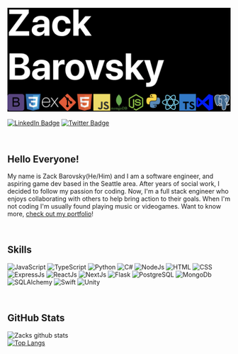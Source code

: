 [![Zack's Github banner](./assets/header.png)](https://zackbarovsky.dev/)
<!-- [![Visits Badge](https://badges.pufler.dev/visits/zbarovsky/zbarovsky)](https://zackbarovsky.dev/) -->
[![LinkedIn Badge](https://img.shields.io/badge/LinkedIn-Profile-0e76a8)](https://www.linkedin.com/in/zbarovsky/)
[![Twitter Badge](https://img.shields.io/badge/Twitter-Profile-1DA1F2)](https://twitter.com/zbarovsky)


<br>

## Hello Everyone!
My name is Zack Barovsky(He/Him) and I am a software engineer, and aspiring game dev based in the Seattle area. After years of social work, I decided to follow my passion for coding. Now, I'm a full stack engineer who enjoys collaborating with others to help bring action to their goals. When I'm not coding I'm usually found playing music or videogames. Want to know more, [check out my portfolio](https://zackbarovsky.dev/)!

<br>

## Skills
![JavaScript](https://img.shields.io/badge/Code-JavaScript-048939)
![TypeScript](https://img.shields.io/badge/Code-TypeScript-048939)
![Python](https://img.shields.io/badge/Code-Python-048939)
![C#](https://img.shields.io/badge/Code-CSharp-048939)
![NodeJs](https://img.shields.io/badge/Code-Node-048939)
![HTML](https://img.shields.io/badge/Code-HTML-048939)
![CSS](https://img.shields.io/badge/Code-CSS/SASS-048939)
![ExpressJs](https://img.shields.io/badge/Code-ExpressJs-048939)
![ReactJs](https://img.shields.io/badge/Code-ReactJs-048939)
![NextJs](https://img.shields.io/badge/Code-NextJs-048939)
![Flask](https://img.shields.io/badge/Code-Flask-048939)
![PostgreSQL](https://img.shields.io/badge/Code-PostgeSQL-048939)
![MongoDb](https://img.shields.io/badge/Code-MongoDb-048939)
![SQLAlchemy](https://img.shields.io/badge/Code-SQLAlchemy-048939)
![Swift](https://img.shields.io/badge/Code-Swift-048939)
![Unity](https://img.shields.io/badge/Code-Unity-048939)

<br>

## GitHub Stats
![Zacks github stats](https://github-readme-stats.vercel.app/api?username=zbarovsky&show_icons=true&theme=dark)
<br>
[![Top Langs](https://github-readme-stats.vercel.app/api/top-langs/?username=zbarovsky&layout=compact&theme=dark)](https://github.com/zbarovsky/github-readme-stats)




<!--
**zbarovsky/zbarovsky** is a ✨ _special_ ✨ repository because its `README.md` (this file) appears on your GitHub profile.

TODO: For readjusting github repo cards
<a href="https://github.com/anuraghazra/github-readme-stats">
  <img align="center" src="https://github-readme-stats.vercel.app/api/pin/?username=anuraghazra&repo=github-readme-stats" />
</a>
<a href="https://github.com/anuraghazra/convoychat">
  <img align="center" src="https://github-readme-stats.vercel.app/api/pin/?username=anuraghazra&repo=convoychat" />
</a>

Here are some ideas to get you started:

- 🔭 I’m currently working on ...
- 🌱 I’m currently learning ...
- 👯 I’m looking to collaborate on ...
- 🤔 I’m looking for help with ...
- 💬 Ask me about ...
- 📫 How to reach me: ...
- 😄 Pronouns: ...
- ⚡ Fun fact: ...
-->
